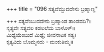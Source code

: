 +++
title = "096 ಸತ್ಯವೆಮ್ಬುದದೇನು ಬ್ರಹ್ಮಾಣ್ಡ"

+++
ಸತ್ಯವೆಂಬುದದೇನು ಬ್ರಹ್ಮಾಂಡ ತಾಂಡವದಿ?।  
ನೃತ್ಯವೇ ಸತ್ಯವಲ ಕಡಲಲೆಯ ಬಾಳೊಳ್॥  
ಮಿಥ್ಯೆಯೆಂಬುದೆ ಮಿಥ್ಯೆ; ಜೀವನಾಟಕ ಸತ್ಯ।  
ಕೃತ್ಯವಿದು ಬೊಮ್ಮನದು - ಮಂಕುತಿಮ್ಮ॥  
